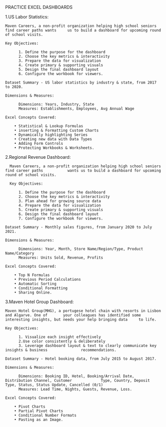 PRACTICE EXCEL DASHBOARDS

  1.US Labor Statistics:

    Maven Careers, a non-profit organization helping high school seniors find career paths wants     us to build a dashboard for upcoming round of school visits.
    
    Key Objectives:
      
          1. Define the purpose for the dashboard
          2. Choose the key metrics & interactivity
          3. Prepare the data for visualization
          4. Create primary & supporting visuals
          5. Design the final dashboard layout
          6. Configure the workbook for viewers.
          
    Dataset Summary - US labor statistics by industry & state, from 2017 to 2020.
    
    Dimensions & Measures:
    
          Dimensions: Years, Industry, State
          Measures: Establishments, Employees, Avg Annual Wage
    
    Excel Concepts Covered:
    
        • Statistical & Lookup Formulas
        • inserting & Formatting Custom Charts
        • Dynamically highlighting Series
        • Creating new data with Data Types
        • Adding Form Controls
        • Protecting Workbooks & Worksheets.
        
   
   2.Regional Revenue Dashboard:
   
      Maven Careers, a non-profit organization helping high school seniors find career paths           wants us to build a dashboard for upcoming round of school visits.
    
      Key Objectives:
      
          1. Define the purpose for the dashboard
          2. Choose the key metrics & interactivity
          3. Plan ahead for growing source data
          4. Prepare the data for visualization
          5. Create primary & supporting visuals
          6. Design the final dashboard layout
          7. Configure the workbook for viewers.
          
    Dataset Summary - Monthly sales figures, from January 2020 to July 2021.
    
    Dimensions & Measures:
    
          Dimensions: Year, Month, Store Name/Region/Type, Product Name/Category
          Measures: Units Sold, Revenue, Profits
    
    Excel Concepts Covered:
    
        • Top N Formulas
        • Previous Period Calculations
        • Automatic Sorting
        • Conditional Formatting
        • Sharing Online.
        
  3.Maven Hotel Group Dashboard:

    Maven Hotel Group(MHG), a portugese hotel chain with resorts in Lisbon and Algarve. One of       your colleagues has identified some interesting insights, but needs your help bringing data     to life.
    
    Key Objectives:
      
          1. Visualize each insight effectively
          2.Use color consistently & deliberately
          3. Leverage dashboard layout & text to clearly communicate key insights & business               recommendations.
          
    Dataset Summary - Hotel booking data, from July 2015 to August 2017.
    
    Dimensions & Measures:
    
          Dimensions: Booking ID, Hotel, Booking/Arrival Date, Distribution Channel, Customer             Type, Country, Deposit Type, Status, Status Update, Cancelled (0/1)
          Measures: Lead Time, Nights, Guests, Revenue, Loss.
    
    Excel Concepts Covered:
    
        • Pivot Charts
        • Partial Pivot Charts
        • Conditional Number Formats
        • Pasting as an Image.
        
   
   
      
    
            
  
